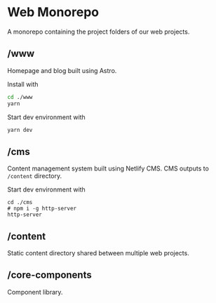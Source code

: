 # Web Monorepo

A monorepo containing the project folders of our web projects.

## /www

Homepage and blog built using Astro.

Install with

```bash
cd ./www
yarn
```

Start dev environment with

```bash
yarn dev
```

## /cms

Content management system built using Netlify CMS. CMS outputs to `/content` directory.

Start dev environment with

```
cd ./cms
# npm i -g http-server
http-server
```

## /content

Static content directory shared between multiple web projects.

## /core-components

Component library.
